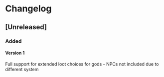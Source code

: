 # Changelog

## [Unreleased]

### Added
#### Version 1
Full support for extended loot choices for gods - NPCs not included due to different system
